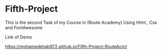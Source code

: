 # Fifth-Project
This is the second Task of my Course in (Route Academy) Using Html , Css and FontAwesome 

Link of Demo

 https://mohamedehab972.github.io/Fifth-Project-RouteAcm/

